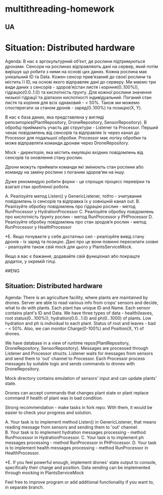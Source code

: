 # multithreading-homework

## UA
# Situation: Distributed hardware
Agenda: В нас є аргокультурний обʼєкт, де рослини підтримуються дронами.
Сенсори на рослинах відправляють дані на сервер, який потім вирішує що робити з ними на основі цих даних.
Кожна рослина має унікальний ID та Data.
Кожен сенсор привʼязаний до своєї рослини та містить її ID, на основі якого відправляє дані до серверу.
Ми маємо три види даних з сенсорів - здоровʼя(стан листя і коріння(0..100%)), гідрацію(0.0..1.0) та кислотність ґрунту.
Для кожної рослини значення низької гідрації та діапазон кислотності індивідуальний.
Поганий стан листя та коріння для всіх однаковий - < 50%.
Також ми можемо спостерегати за станом дронів - заряд(0..100%) та позицію(X, Y).

В нас є база даних, яка представлена у вигляді репозиторієв(PlantRepository, DroneRepository, SensorRepository).
В обробці приймають участь дві структури - Listener та Processor.
Перший чекає повідомлень від сенсорів та відправляє їх через канал до Processor для подальшої обробки.
Processor має логіку обробки та може відправляти команди дронам через DroneRepository.

Mock - директорія, яка містить емуляцію вхідних повідомлень від сенсорів та оновлення стану рослин.

Дрони можуть приймати команди які змінюють стан рослини або команду на заміну рослини з поганим здоровʼям на іншу.

Дуже рекомендую робити форки - це спрощує процесс перевірки та взагалі стан зробленої роботи.

А. Реалізуйте метод Listen() у GenericListener, тобто - зчитування повідомлень із сенсорів та відправка їх у зовнішній канал out.
B. Реалізуйте обробку повідомлень про гідрацію рослин - метод RunProcessor у HydrationProcessor
C. Реалізуйте обробку повідомлень про кислотність ґрунту рослин - метод RunProcessor у PHProcessor
D. Реалізуйте обробку повідомлень про стан зродовʼя рослин - метод RunProcessor у HealthProcessor

*E. Якщо почуваєте у себе достатньо сил - реалізуйте вивід стану дронів - їх заряд та позицію.
Дані про це вони повинні пересилати ззовні - реалізуйте також свій mock для цього у PlantsServiceMock.

Якщо в вас є бажання, додавайте свій функціонал або покращте додаток, у окремій гілці.

##ENG

## Situation: Distributed hardware
Agenda: There is an agriculture facility, where plants are maintained by drones.
Server are able to read various info from crops’ sensors and decide, what to do with plants.
Each plant has unique ID and Name.
Each sensor contains plant's ID and Data.
We have three types of data - health(leaves, root status(0...100%)), hydration(0.0...1.0) and ph(0...1000) of plants.
Low hydration and ph is individual to each plant.
Status of root and leaves - bad - < 50%.
Also, we can monitor Charge(0-100%) and Position(X, Y) of drones.

We have database in a view of runtime repos(PlantRepository, DroneRepository, SensorRepository).
Messages are processed through Listener and Processor structs.
Listener waits for messages from sensors and send them to 'out' channel to Processor.
Each Processor process messages by suitable logic and sends commands to drones with DroneRepository.

Mock directory contains emulation of sensors' input and can update plants' state.

Drones can accept commands that changes plant state or plant replace command if health of plant was in bad condition.

Strong recommendation - make tasks in fork repo. With them, it would be easier to check your progress and solution.

A. Your task is to implement method Listen() in GenericListener, that means reading message from sensors and sending them to 'out' channel.  
B. Your task is to implement hydration messages processing - method RunProcessor in HydrationProcessor.
C. Your task is to implement ph messages processing - method RunProcessor in PHProcessor.
D. Your task is to implement health messages processing - method RunProcessor in HealthProcessor.

*E. If you feel powerful enough, implement drones' state output to console, specifically their charge and position.
Data sending can be implemented through mocking in PlantsServiceMock

Feel free to improve program or add additional functionality if you want to, in separate branch.